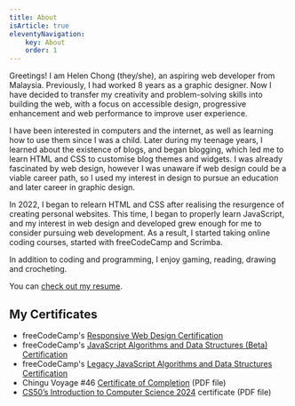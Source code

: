 ```yaml
---
title: About
isArticle: true
eleventyNavigation:
    key: About
    order: 1
---
```


Greetings! I am Helen Chong (they/she), an aspiring web developer from Malaysia. Previously, I had worked 8 years as a graphic designer. Now I have decided to transfer my creativity and problem-solving skills into building the web, with a focus on accessible design, progressive enhancement and web performance to improve user experience.

I have been interested in computers and the internet, as well as learning how to use them since I was a child. Later during my teenage years, I learned about the existence of blogs, and began blogging, which led me to learn HTML and CSS to customise blog themes and widgets. I was already fascinated by web design, however I was unaware if web design could be a viable career path, so I used my interest in design to pursue an education and later career in graphic design.

In 2022, I began to relearn HTML and CSS after realising the resurgence of creating personal websites. This time, I began to properly learn JavaScript, and my interest in web design and developed grew enough for me to consider pursuing web development. As a result, I started taking online coding courses, started with freeCodeCamp and Scrimba.

In addition to coding and programming, I enjoy gaming, reading, drawing and crocheting.

You can [check out my resume]({{sitemeta.siteUrl}}/resume).

## My Certificates

* freeCodeCamp's [Responsive Web Design Certification](https://www.freecodecamp.org/certification/helenclx/responsive-web-design)
* freeCodeCamp's [JavaScript Algorithms and Data Structures (Beta) Certification](https://www.freecodecamp.org/certification/helenclx/javascript-algorithms-and-data-structures-v8)
* freeCodeCamp's [Legacy JavaScript Algorithms and Data Structures Certification](https://www.freecodecamp.org/certification/helenclx/javascript-algorithms-and-data-structures)
* Chingu Voyage #46 [Certificate of Completion](/assets/documents/Chingu-Voyage46-Completion-Cert.pdf) (PDF file)
* [CS50’s Introduction to Computer Science 2024](https://cs50.harvard.edu/certificates/8cb0f5a4-4107-4df6-8abc-cfab3a437367) certificate (PDF file)